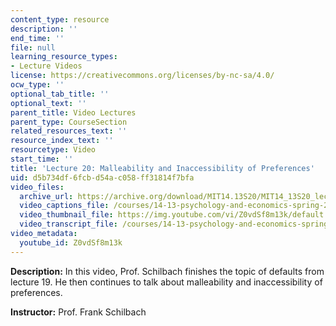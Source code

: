 ```yaml
---
content_type: resource
description: ''
end_time: ''
file: null
learning_resource_types:
- Lecture Videos
license: https://creativecommons.org/licenses/by-nc-sa/4.0/
ocw_type: ''
optional_tab_title: ''
optional_text: ''
parent_title: Video Lectures
parent_type: CourseSection
related_resources_text: ''
resource_index_text: ''
resourcetype: Video
start_time: ''
title: 'Lecture 20: Malleability and Inaccessibility of Preferences'
uid: d5b734df-6fcb-d54a-c058-ff31814f7bfa
video_files:
  archive_url: https://archive.org/download/MIT14.13S20/MIT14_13S20_lec20_300k.mp4
  video_captions_file: /courses/14-13-psychology-and-economics-spring-2020/df569254942c5794b385778b5c3cde72_Z0vdSf8m13k.vtt
  video_thumbnail_file: https://img.youtube.com/vi/Z0vdSf8m13k/default.jpg
  video_transcript_file: /courses/14-13-psychology-and-economics-spring-2020/3bcbb538917567123357fa0e4a11daf0_Z0vdSf8m13k.pdf
video_metadata:
  youtube_id: Z0vdSf8m13k
---
```


**Description:** In this video, Prof. Schilbach finishes the topic of defaults from lecture 19. He then continues to talk about malleability and inaccessibility of preferences.

**Instructor:** Prof. Frank Schilbach


